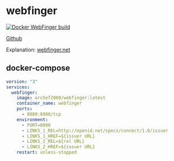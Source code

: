 # webfinger

[![Docker WebFinger build](https://github.com/Archef2000/webfinger/actions/workflows/main.yml/badge.svg)](https://github.com/Archef2000/webfinger/actions/workflows/main.yml)

[Github](https://github.com/Archef2000/webfinger/)

Explanation: [webfinger.net](https://webfinger.net/)

## docker-compose

```yaml
version: "3"
services:
  webfinger:
    image: archef2000/webfinger:latest
    container_name: webfinger
    ports:
      - 8080:8080/tcp
    environment:
      - PORT=8080
      - LINKS_1_REL=http://openid.net/specs/connect/1.0/issuer
      - LINKS_1_HREF=${issuer URL}
      - LINKS_2_REL=${rel URL}
      - LINKS_2_HREF=${issuer URL}
    restart: unless-stopped
```
